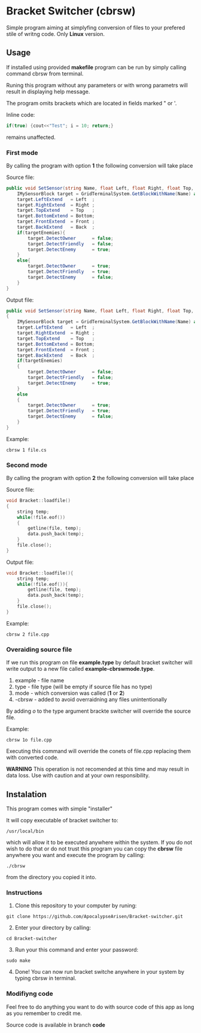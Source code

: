 # Bracket Switcher (cbrsw)

Simple program aiming at simplyfing conversion of files to your prefered stile of writng code. Only **Linux** version.

## Usage

If installed using provided **makefile** program can be run by simply calling command cbrsw from terminal.

Runing this program without any parameters or with wrong parametrs will result in displaying help message.

The program omits brackets which are located in fields marked " or '.

Inline code:

```cpp
if(true) {cout<<"Test"; i = 10; return;}
```

remains unaffected.

### First mode

By calling the program with option **1** the following conversion will take place

Source file:

```csharp
public void SetSensor(string Name, float Left, float Right, float Top, float Bottom, float Front, float Back, bool targetEnemies){
    IMySensorBlock target = GridTerminalSystem.GetBlockWithName(Name) as IMySensorBlock;
    target.LeftExtend   = Left  ;
    target.RightExtend  = Right ;
    target.TopExtend    = Top   ;
    target.BottomExtend = Bottom;
    target.FrontExtend  = Front ;
    target.BackExtend   = Back  ;
    if(targetEnemies){
        target.DetectOwner      = false;
        target.DetectFriendly	= false;
        target.DetectEnemy      = true;
    }
    else{
        target.DetectOwner      = true;
        target.DetectFriendly	= true;
        target.DetectEnemy      = false;
    }
}
```

Output file:

```csharp
public void SetSensor(string Name, float Left, float Right, float Top, float Bottom, float Front, float Back, bool targetEnemies)
{
    IMySensorBlock target = GridTerminalSystem.GetBlockWithName(Name) as IMySensorBlock;
    target.LeftExtend   = Left  ;
    target.RightExtend  = Right ;
    target.TopExtend    = Top   ;
    target.BottomExtend = Bottom;
    target.FrontExtend  = Front ;
    target.BackExtend   = Back  ;
    if(targetEnemies)
	{
        target.DetectOwner      = false;
        target.DetectFriendly	= false;
        target.DetectEnemy      = true;
    }
    else
	{
        target.DetectOwner      = true;
        target.DetectFriendly	= true;
        target.DetectEnemy      = false;
    }
}
```

Example:

```console
cbrsw 1 file.cs
```

### Second mode

By calling the program with option **2** the following conversion will take place

Source file:

```cpp
void Bracket::loadfile()
{
    string temp;
    while(!file.eof())
    {
        getline(file, temp);
        data.push_back(temp);
    }
    file.close();
}
```

Output file:

```cpp
void Bracket::loadfile(){
    string temp;
    while(!file.eof()){
        getline(file, temp);
        data.push_back(temp);
    }
    file.close();
}
```

Example:

```console
cbrsw 2 file.cpp
```

### Overaiding source file

If we run this program on file **example.type** by default bracket switcher will write output to a new file called **example-cbrswmode.type**.
1. example - file name
1. type - file type (will be empty if source file has no type)
1. mode - which conversion was called (**1** or **2**)
1. -cbrsw - added to avoid overraidning any files unintentionally

By adding *o* to the type argument brackte switcher will override the source file.

Example:

```console
cbrsw 1o file.cpp
```

Executing this command will override the conets of file.cpp replacing them with converted code.

**WARNING** This operation is not recomended at this time and may result in data loss. Use with caution and at your own responsibility.

## Instalation

This program comes with simple "installer" 

It will copy executable of bracket switcher to:

```console
/usr/local/bin
```

which will allow it to be executed anywhere within the system. If you do not wish to do that or do not trust this program you can copy the **cbrsw** file anywhere you want and execute the program by calling:

```console
./cbrsw 
```

from the directory you copied it into.

### Instructions

1. Clone this repository to your computer by runing:

```console
git clone https://github.com/ApocalypseArisen/Bracket-switcher.git
```

2. Enter your directory by calling:

```console
cd Bracket-switcher
```

3. Run your this command and enter your password:

```console
sudo make
```

4. Done! You can now run bracket switche anywhere in your system by typing cbrsw in terminal.

### Modifiyng code

Feel free to do anything you want to do with source code of this app as long as you remember to credit me.

Source code is available in branch **code**